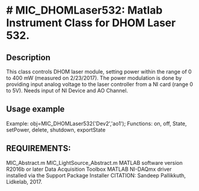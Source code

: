 # # MIC_DHOMLaser532: Matlab Instrument Class for DHOM Laser 532.
## Description
This class controls DHOM laser module, setting power within the range of 0 to
400 mW (measured on 2/23/2017). The power modulation
is done by providing input analog voltage to the laser controller
from a NI card (range 0 to 5V).
Needs input of NI Device and AO Channel.
## Usage example
Example: obj=MIC_DHOMLaser532('Dev2','ao1');
Functions: on, off, State, setPower, delete, shutdown, exportState
## REQUIREMENTS:
MIC_Abstract.m
MIC_LightSource_Abstract.m
MATLAB software version R2016b or later
Data Acquisition Toolbox
MATLAB NI-DAQmx driver installed via the Support Package Installer
CITATION: Sandeep Pallikkuth, Lidkelab, 2017.
